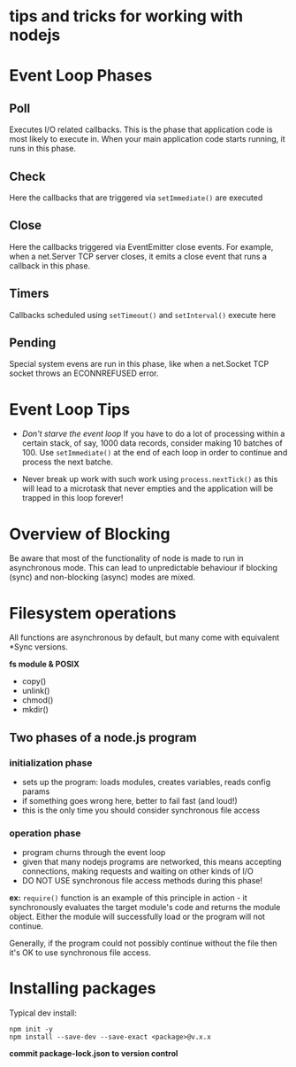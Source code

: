 tips and tricks for working with nodejs
=======================================

# Event Loop Phases

## Poll

Executes I/O related callbacks. This is the phase that application code is most
likely to execute in. When your main application code starts running, it runs
in this phase.

## Check

Here the callbacks that are triggered via `setImmediate()` are executed

## Close

Here the callbacks triggered via EventEmitter close events. For example, when a
net.Server TCP server closes, it emits a close event that runs a callback in
this phase.

## Timers
Callbacks scheduled using `setTimeout()` and `setInterval()` execute here

## Pending 

Special system evens are run in this phase, like when a net.Socket TCP socket
throws an ECONNREFUSED error.

# Event Loop Tips

+ *Don't starve the event loop*
  If you have to do a lot of processing within a certain stack, of say, 1000
  data records, consider making 10 batches of 100. Use `setImmediate()` at the
  end of each loop in order to continue and process the next batche.

+ Never break up work with such work using `process.nextTick()` as this will
  lead to a microtask that never empties and the application will be trapped in
  this loop forever! 

# Overview of Blocking 

Be aware that most of the functionality of node is made to run in asynchronous
mode. This can lead to unpredictable behaviour if blocking (sync) and
non-blocking (async) modes are mixed. 


# Filesystem operations

All functions are asynchronous by default, but many come with equivalent \*Sync
versions.

**fs module & POSIX**
+ copy()
+ unlink()
+ chmod()
+ mkdir()


## Two phases of a node.js program

### initialization phase
+ sets up the program: loads modules, creates variables, reads config params
+ if something goes wrong here, better to fail fast (and loud!)
+ this is the only time you should consider synchronous file access

### operation phase
+ program churns through the event loop
+ given that many nodejs programs are networked, this means accepting
  connections, making requests and waiting on other kinds of I/O
+ DO NOT USE synchronous file access methods during this phase!

**ex:** `require()` function is an example of this principle in action - it
synchronously evaluates the target module's code and returns the module object.
Either the module will successfully load or the program will not continue.

Generally, if the program could not possibly continue without the file then
it's OK to use synchronous file access.


# Installing packages

Typical dev install:
```
npm init -y 
npm install --save-dev --save-exact <package>@v.x.x
```

**commit package-lock.json to version control**
